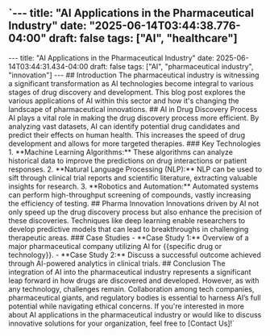 `---
title: "AI Applications in the Pharmaceutical Industry"
date: "2025-06-14T03:44:38.776-04:00"
draft: false
tags: ["AI", "healthcare"]
---
\--- title: "AI Applications in the Pharmaceutical Industry" date: 2025-06-14T03:44:31.434-04:00 draft: false tags: \["AI", "pharmaceutical industry", "innovation"\] --- ## Introduction The pharmaceutical industry is witnessing a significant transformation as AI technologies become integral to various stages of drug discovery and development. This blog post explores the various applications of AI within this sector and how it's changing the landscape of pharmaceutical innovations. ## AI in Drug Discovery Process AI plays a vital role in making the drug discovery process more efficient. By analyzing vast datasets, AI can identify potential drug candidates and predict their effects on human health. This increases the speed of drug development and allows for more targeted therapies. ### Key Technologies 1\. \*\*Machine Learning Algorithms:\*\* These algorithms can analyze historical data to improve the predictions on drug interactions or patient responses. 2\. \*\*Natural Language Processing (NLP):\*\* NLP can be used to sift through clinical trial reports and scientific literature, extracting valuable insights for research. 3\. \*\*Robotics and Automation:\*\* Automated systems can perform high-throughput screening of compounds, vastly increasing the efficiency of testing. ## Pharma Innovation Innovations driven by AI not only speed up the drug discovery process but also enhance the precision of these discoveries. Techniques like deep learning enable researchers to develop predictive models that can lead to breakthroughs in challenging therapeutic areas. ### Case Studies - \*\*Case Study 1:\*\* Overview of a major pharmaceutical company utilizing AI for {{specific drug or technology}}. - \*\*Case Study 2:\*\* Discuss a successful outcome achieved through AI-powered analytics in clinical trials. ## Conclusion The integration of AI into the pharmaceutical industry represents a significant leap forward in how drugs are discovered and developed. However, as with any technology, challenges remain. Collaboration among tech companies, pharmaceutical giants, and regulatory bodies is essential to harness AI’s full potential while navigating ethical concerns. If you're interested in more about AI applications in the pharmaceutical industry or would like to discuss innovative solutions for your organization, feel free to \[Contact Us\]!`